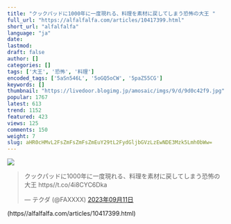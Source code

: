 ```yaml
---
title: "クックパッドに1000年に一度現れる、料理を素材に戻してしまう恐怖の大王 "
full_url: "https://alfalfalfa.com/articles/10417399.html"
short_url: "alfalfalfa"
language: "ja"
date: 
lastmod: 
draft: false
author: []
categories: []
tags: ['大王', '恐怖', '料理']
encoded_tags: ['5aSn546L', '5oGQ5oCW', '5paZ55CG']
keywords: []
thumbnail: "https://livedoor.blogimg.jp/amosaic/imgs/9/d/9d0c42f9.jpg"
popular: 1767
latest: 613
trend: 1152
featured: 423
views: 125
comments: 150
weight: 7
slug: aHR0cHMvL2FsZmFsZmFsZmEuY29tL2FydGljbGVzLzEwNDE3Mzk5Lmh0bWw=
---
```


![](https://livedoor.blogimg.jp/amosaic/imgs/9/d/9d0c42f9.jpg)

<blockquote class='twitter-tweet'><p lang='ja' dir='ltr'>クックパッドに1000年に一度現れる、料理を素材に戻してしまう恐怖の大王 https//t.co/4i8CYC6Dka</p>— テクダ (@FAXXXX) <a href='https//twitter.com/FAXXXX/status/1701109117598023867' target='_blank' rel='nofollow'>2023年09月11日</a></blockquote> 

(https//alfalfalfa.com/articles/10417399.html)

